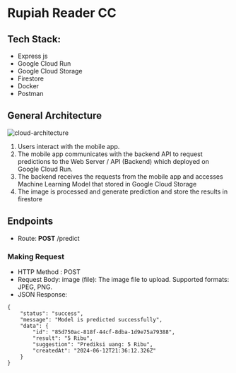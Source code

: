 # Rupiah Reader CC

## Tech Stack:
- Express js
- Google Cloud Run
- Google Cloud Storage
- Firestore
- Docker
- Postman

## General Architecture
![cloud-architecture](https://github.com/Rupiah-Reader-C241-PS460/CC-Progress/assets/156647404/5d48d6c2-db64-414a-bacf-70fd83fcdac5)

1. Users interact with the mobile app.
2. The mobile app communicates with the backend API to request predictions to the Web Server / API (Backend) which deployed on Google Cloud Run.
3. The backend receives the requests from the mobile app and accesses Machine Learning Model that stored in Google Cloud Storage
4. The image is processed and generate prediction and store the results in firestore

## Endpoints
- Route: **POST** /predict

### Making Request
- HTTP Method : POST
- Request Body:
  image (file): The image file to upload. Supported formats: JPEG, PNG.
- JSON Response:
```
{
    "status": "success",
    "message": "Model is predicted successfully",
    "data": {
        "id": "85d750ac-818f-44cf-8dba-1d9e75a79388",
        "result": "5 Ribu",
        "suggestion": "Prediksi uang: 5 Ribu",
        "createdAt": "2024-06-12T21:36:12.326Z"
    }
}
```


